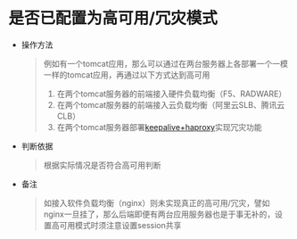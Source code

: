 # 是否已配置为高可用/冗灾模式

* 操作方法
  > 例如有一个tomcat应用，那么可以通过在两台服务器上各部署一个一模一样的tomcat应用，再通过以下方式达到高可用  
  > 1. 在两个tomcat服务器的前端接入硬件负载均衡（F5、RADWARE）  
  > 2. 在两个tomcat服务器的前端接入云负载均衡（阿里云SLB、腾讯云CLB）  
  > 3. 在两个tomcat服务器部署[keepalive+haproxy](https://www.jianshu.com/p/95cc6e875456)实现冗灾功能
* 判断依据

  > 根据实际情况是否符合高可用判断

* 备注

  > 如接入软件负载均衡（nginx）则未实现真正的高可用/冗灾，譬如nginx一旦挂了，那么后端即便有两台应用服务器也是于事无补的，设置高可用模式时须注意设置session共享



